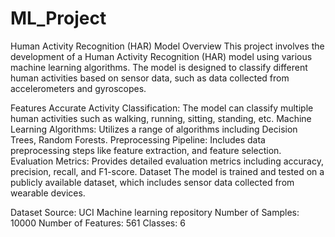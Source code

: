 # ML_Project
Human Activity Recognition (HAR) Model
Overview
This project involves the development of a Human Activity Recognition (HAR) model using various machine learning algorithms. The model is designed to classify different human activities based on sensor data, such as data collected from accelerometers and gyroscopes.

Features
Accurate Activity Classification: The model can classify multiple human activities such as walking, running, sitting, standing, etc.
Machine Learning Algorithms: Utilizes a range of algorithms including Decision Trees, Random Forests.
Preprocessing Pipeline: Includes data preprocessing steps like feature extraction, and feature selection.
Evaluation Metrics: Provides detailed evaluation metrics including accuracy, precision, recall, and F1-score.
Dataset
The model is trained and tested on a publicly available dataset, which includes sensor data collected from wearable devices.

Dataset Source: UCI Machine learning repository
Number of Samples: 10000
Number of Features: 561
Classes: 6
